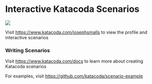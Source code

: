 # Interactive Katacoda Scenarios

[![](http://shields.katacoda.com/katacoda/josephsmalls/count.svg)](https://www.katacoda.com/josephsmalls "Get your profile on Katacoda.com")

Visit https://www.katacoda.com/josephsmalls to view the profile and interactive scenarios

### Writing Scenarios
Visit https://www.katacoda.com/docs to learn more about creating Katacoda scenarios

For examples, visit https://github.com/katacoda/scenario-example
